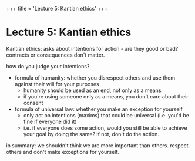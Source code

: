 +++
title = 'Lecture 5: Kantian ethics'
+++
# Lecture 5: Kantian ethics
Kantian ethics: asks about intentions for action - are they good or bad?
contracts or consequences don't matter.

how do you judge your intentions?
- formula of humanity: whether you disrespect others and use them against their will for your purposes
    - humanity should be used as an end, not only as a means
    - if you're using someone only as a means, you don't care about their consent
- formula of universal law: whether you make an exception for yourself
    - only act on intentions (maxims) that could be universal (i.e. you'd be fine if everyone did it)
    - i.e. if everyone does some action, would you still be able to achieve your goal by doing the same? if not, don't do the action.

in summary: we shouldn't think we are more important than others. respect others and don't make exceptions for yourself.

<!-- vim: set spc=: -->